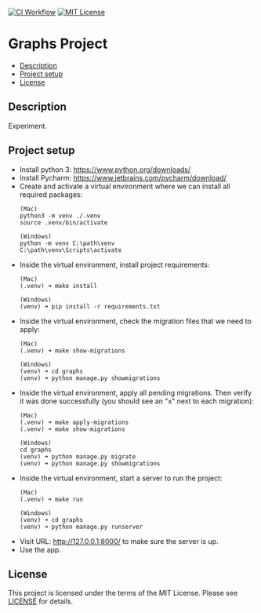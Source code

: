 [![CI Workflow](https://github.com/ariannasg/graphs-project/workflows/CI%20Workflow/badge.svg)](https://github.com/ariannasg/graphs-project/actions?query=workflow%3A%22CI+Workflow%22)
[![MIT License](https://img.shields.io/badge/License-MIT-green.svg)](LICENSE.md)

# Graphs Project

* [Description](#description)
* [Project setup](#project-setup)
* [License](#license)

## Description
Experiment.

## Project setup
- Install python 3: https://www.python.org/downloads/
- Install Pycharm: https://www.jetbrains.com/pycharm/download/
- Create and activate a virtual environment where we can install all required packages:
    ```
    (Mac)
    python3 -m venv ./.venv
    source .venv/bin/activate
 
    (Windows)
    python -m venv C:\path\venv
    C:\path\venv\Scripts\activate
    ```
- Inside the virtual environment, install project requirements:
    ```
    (Mac)
    (.venv) ➜ make install
 
    (Windows)
    (venv) ➜ pip install -r requirements.txt
    ```
- Inside the virtual environment, check the migration files that we need to apply:
    ```
    (Mac)
    (.venv) ➜ make show-migrations
  
    (Windows)
    (venv) ➜ cd graphs
    (venv) ➜ python manage.py showmigrations
    ```
- Inside the virtual environment, apply all pending migrations. 
  Then verify it was done successfully (you should see an "x" next to each migration):
    ```
    (Mac)
    (.venv) ➜ make apply-migrations
    (.venv) ➜ make show-migrations
  
    (Windows)
    cd graphs
    (venv) ➜ python manage.py migrate
    (venv) ➜ python manage.py showmigrations
    ```
- Inside the virtual environment, start a server to run the project:
    ```
    (Mac)
    (.venv) ➜ make run
  
    (Windows)
    (venv) ➜ cd graphs
    (venv) ➜ python manage.py runserver
    ```
- Visit URL: http://127.0.0.1:8000/ to make sure the server is up.
- Use the app.

## License
This project is licensed under the terms of the MIT License.
Please see [LICENSE](LICENSE.md) for details.
